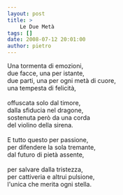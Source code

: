 ```yaml
---
layout: post
title: >
    Le Due Metà
tags: []
date: 2008-07-12 20:01:00
author: pietro
---
```

Una tormenta di emozioni,<br/>due facce, una per istante,<br/>due parti, una per ogni metà di cuore,<br/>una tempesta di felicità,<br/><br/>offuscata solo dal timore,<br/>dalla sfiducia nel dragone,<br/>sostenuta però da una corda<br/>del violino della sirena.<br/><br/>E tutto questo per passione,<br/>per difendere la sola tremante,<br/>dal futuro di pietà assente,<br/><br/>per salvare dalla tristezza,<br/>per cattiveria e altrui pulsione,<br/>l'unica che merita ogni stella.
